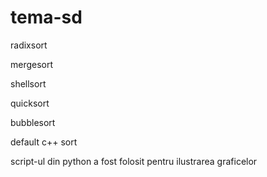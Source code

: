 # tema-sd

radixsort

mergesort

shellsort

quicksort

bubblesort

default c++ sort

script-ul din python a fost folosit pentru ilustrarea graficelor
